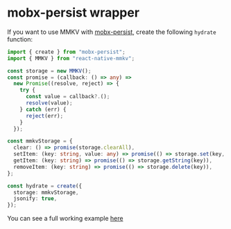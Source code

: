 # mobx-persist wrapper

If you want to use MMKV with [mobx-persist](https://github.com/pinqy520/mobx-persist), create the following `hydrate` function:

```ts
import { create } from "mobx-persist";
import { MMKV } from "react-native-mmkv";

const storage = new MMKV();
const promise = (callback: () => any) =>
  new Promise((resolve, reject) => {
    try {
      const value = callback?.();
      resolve(value);
    } catch (err) {
      reject(err);
    }
  });

const mmkvStorage = {
  clear: () => promise(storage.clearAll),
  setItem: (key: string, value: any) => promise(() => storage.set(key, value)),
  getItem: (key: string) => promise(() => storage.getString(key)),
  removeItem: (key: string) => promise(() => storage.delete(key)),
};

const hydrate = create({
  storage: mmkvStorage,
  jsonify: true,
});

```

You can see a full working example [here](https://github.com/riamon-v/rn-mmkv-with-mobxpersist)